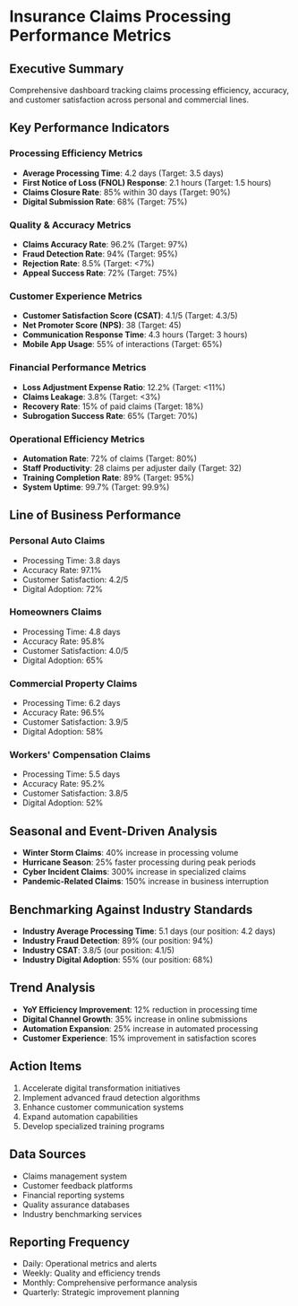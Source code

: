 # Insurance Claims Processing Performance Metrics

## Executive Summary
Comprehensive dashboard tracking claims processing efficiency, accuracy, and customer satisfaction across personal and commercial lines.

## Key Performance Indicators

### **Processing Efficiency Metrics**
- **Average Processing Time**: 4.2 days (Target: 3.5 days)
- **First Notice of Loss (FNOL) Response**: 2.1 hours (Target: 1.5 hours)
- **Claims Closure Rate**: 85% within 30 days (Target: 90%)
- **Digital Submission Rate**: 68% (Target: 75%)

### **Quality & Accuracy Metrics**
- **Claims Accuracy Rate**: 96.2% (Target: 97%)
- **Fraud Detection Rate**: 94% (Target: 95%)
- **Rejection Rate**: 8.5% (Target: <7%)
- **Appeal Success Rate**: 72% (Target: 75%)

### **Customer Experience Metrics**
- **Customer Satisfaction Score (CSAT)**: 4.1/5 (Target: 4.3/5)
- **Net Promoter Score (NPS)**: 38 (Target: 45)
- **Communication Response Time**: 4.3 hours (Target: 3 hours)
- **Mobile App Usage**: 55% of interactions (Target: 65%)

### **Financial Performance Metrics**
- **Loss Adjustment Expense Ratio**: 12.2% (Target: <11%)
- **Claims Leakage**: 3.8% (Target: <3%)
- **Recovery Rate**: 15% of paid claims (Target: 18%)
- **Subrogation Success Rate**: 65% (Target: 70%)

### **Operational Efficiency Metrics**
- **Automation Rate**: 72% of claims (Target: 80%)
- **Staff Productivity**: 28 claims per adjuster daily (Target: 32)
- **Training Completion Rate**: 89% (Target: 95%)
- **System Uptime**: 99.7% (Target: 99.9%)

## Line of Business Performance

### **Personal Auto Claims**
- Processing Time: 3.8 days
- Accuracy Rate: 97.1%
- Customer Satisfaction: 4.2/5
- Digital Adoption: 72%

### **Homeowners Claims**
- Processing Time: 4.8 days
- Accuracy Rate: 95.8%
- Customer Satisfaction: 4.0/5
- Digital Adoption: 65%

### **Commercial Property Claims**
- Processing Time: 6.2 days
- Accuracy Rate: 96.5%
- Customer Satisfaction: 3.9/5
- Digital Adoption: 58%

### **Workers' Compensation Claims**
- Processing Time: 5.5 days
- Accuracy Rate: 95.2%
- Customer Satisfaction: 3.8/5
- Digital Adoption: 52%

## Seasonal and Event-Driven Analysis
- **Winter Storm Claims**: 40% increase in processing volume
- **Hurricane Season**: 25% faster processing during peak periods
- **Cyber Incident Claims**: 300% increase in specialized claims
- **Pandemic-Related Claims**: 150% increase in business interruption

## Benchmarking Against Industry Standards
- **Industry Average Processing Time**: 5.1 days (our position: 4.2 days)
- **Industry Fraud Detection**: 89% (our position: 94%)
- **Industry CSAT**: 3.8/5 (our position: 4.1/5)
- **Industry Digital Adoption**: 55% (our position: 68%)

## Trend Analysis
- **YoY Efficiency Improvement**: 12% reduction in processing time
- **Digital Channel Growth**: 35% increase in online submissions
- **Automation Expansion**: 25% increase in automated processing
- **Customer Experience**: 15% improvement in satisfaction scores

## Action Items
1. Accelerate digital transformation initiatives
2. Implement advanced fraud detection algorithms
3. Enhance customer communication systems
4. Expand automation capabilities
5. Develop specialized training programs

## Data Sources
- Claims management system
- Customer feedback platforms
- Financial reporting systems
- Quality assurance databases
- Industry benchmarking services

## Reporting Frequency
- Daily: Operational metrics and alerts
- Weekly: Quality and efficiency trends
- Monthly: Comprehensive performance analysis
- Quarterly: Strategic improvement planning
